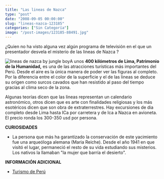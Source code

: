 ```yaml
---
title: "Las lineas de Nazca"
type: "post"
date: "2008-09-05 00:00:00"
slug: "lineas-nazca-123185"
categories: ["Sin Categoría"]
image: "/post-images/123185-88491.jpg"
---
```


¿Quien no ha visto alguna vez algún programa de televisión en el que un presentador desvela el misterio de las lineas de Nazca ?

![lineas de nazca by jungle boy](/post-images/123185-88491.jpg "lineas de nazca by jungle boy")A unos **400 kilómetros de Lima, Patrimonio de la Humanidad,** es una de las atracciones turísticas más importantes del Perú. Desde el aire es la única manera de poder ver las figuras al completo. Por la diferencia entre el color de la superficie y el de las lineas se deduce su origen como surcos cavados que han resistido al paso del tiempo gracias al clima seco de la zona.

Algunas teorías dicen que las lineas representan un calendario astronómico, otros dicen que es arte con finalidades religiosas y los más esotéricos dicen que son obra de extraterrestres. Hay excursiones de dia completo desde Lima hasta ICa por carretera y de Ica a Nazca en avioneta. El precio ronda los 300-350 usd por persona.

**CURIOSIDADES**

- La persona que más ha garantizado la conservación de este yacimiento fue una arqueóloga alemana (Maria Reiche). Desde el año 1941 en que visitó el lugar, permaneció el resto de su vida estudiando sus misterios. Los nativos la llamaban "la mujer que barría el desierto".

**INFORMACIÓN ADICIONAL**

- [Turismo de Perú](http://www.peruturismo.com/)